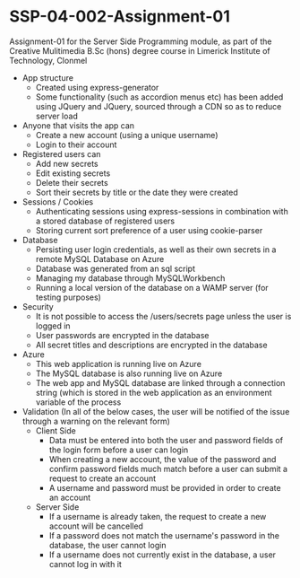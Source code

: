 # SSP-04-002-Assignment-01

Assignment-01 for the Server Side Programming module, as part of the Creative Mulitimedia B.Sc (hons) degree course in Limerick Institute of Technology, Clonmel

- App structure
    - Created using express-generator
    - Some functionality (such as accordion menus etc) has been added using JQuery and JQuery, sourced through a CDN so as to reduce server load
- Anyone that visits the app can
    - Create a new account (using a unique username)
    - Login to their account
- Registered users can
    - Add new secrets
    - Edit existing secrets
    - Delete their secrets
    - Sort their secrets by title or the date they were created
- Sessions / Cookies
    - Authenticating sessions using express-sessions in combination with a stored database of registered users
    - Storing current sort preference of a user using cookie-parser
- Database
    - Persisting user login credentials, as well as their own secrets in a remote MySQL Database on Azure
    - Database was generated from an sql script
    - Managing my database through MySQLWorkbench
    - Running a local version of the database on a WAMP server (for testing purposes)
- Security
    - It is not possible to access the /users/secrets page unless the user is logged in
    - User passwords are encrypted in the database
    - All secret titles and descriptions are encrypted in the database
- Azure
    - This web application is running live on Azure
    - The MySQL database is also running live on Azure
    - The web app and MySQL database are linked through a connection string (which is stored in the web application as an environment variable of the process
- Validation (In all of the below cases, the user will be notified of the issue through a warning on the relevant form)
    - Client Side
        - Data must be entered into both the user and password fields of the login form before a user can login
        - When creating a new account, the value of the password and confirm password fields much match before a user can submit a request to create an account
        - A username and password must be provided in order to create an account
    - Server Side
        - If a username is already taken, the request to create a new account will be cancelled
        - If a password does not match the username's password in the database, the user cannot login
        - If a username does not currently exist in the database, a user cannot log in with it